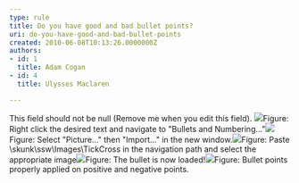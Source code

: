 ```yaml
---
type: rule
title: Do you have good and bad bullet points?
uri: do-you-have-good-and-bad-bullet-points
created: 2010-06-08T10:13:26.0000000Z
authors:
- id: 1
  title: Adam Cogan
- id: 4
  title: Ulysses Maclaren

---
```


 This field should not be null (Remove me when you edit this field). ![](/Standards/Communication/RulesToBetterPowerpointPresentations/PublishingImages/RulesBullets01.jpg)Figure: Right click the desired text and navigate to "Bullets and Numbering..."![](/Standards/Communication/RulesToBetterPowerpointPresentations/PublishingImages/RulesBullets02.jpg)Figure: Select "Picture..." then "Import..." in the new window.![](/Standards/Communication/RulesToBetterPowerpointPresentations/PublishingImages/RulesBullets03.jpg)Figure: Paste \\skunk\ssw\Images\TickCross in the navigation path and select the appropriate image![](/Standards/Communication/RulesToBetterPowerpointPresentations/PublishingImages/RulesBullets04.jpg)Figure: The bullet is now loaded!![](/Standards/Communication/RulesToBetterPowerpointPresentations/PublishingImages/RulesBullets05.jpg)Figure: Bullet points properly applied on positive and negative points.
